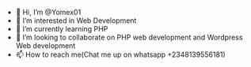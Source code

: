 - 👋 Hi, I’m @Yomex01
- 👀 I’m interested in Web Development
- 🌱 I’m currently learning PHP
- 💞️ I’m looking to collaborate on PHP web development and Wordpress Web development
- 📫 How to reach me(Chat me up on whatsapp +2348139556181)

<!---
Yomex01/Yomex01 is a ✨ special ✨ repository because its `README.md` (this file) appears on your GitHub profile.
You can click the Preview link to take a look at your changes.
--->
